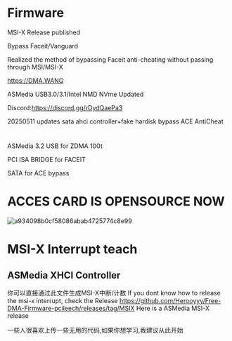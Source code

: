 # Firmware
MSI-X Release published

Bypass Faceit/Vanguard

Realized the method of bypassing Faceit anti-cheating without passing through MSI/MSI-X

https://DMA.WANG

ASMedia USB3.0/3.1/Intel NMD NVme Updated

Discord:https://discord.gg/rDydQaePa3

20250511 updates sata ahci controller+fake hardisk bypass ACE AntiCheat

# <Source>

ASMedia 3.2 USB for ZDMA 100t

PCI ISA BRIDGE for FACEIT

SATA for ACE bypass

# ACCES CARD IS OPENSOURCE NOW

![a934098b0cf58086abab4725774c8e99](https://github.com/user-attachments/assets/8d3ed5b9-912f-43f1-81d4-02f76925ab31)



# MSI-X Interrupt teach

## ASMedia XHCI Controller

你可以直接通过此文件生成MSI-X中断/计数
If you dont know how to release the msi-x interrupt, check the Release https://github.com/Herooyyy/Free-DMA-Firmware-pcileech/releases/tag/MSIX Here is a ASMedia MSI-X release


一些人很喜欢上传一些无用的代码,如果你想学习,我建议从此开始
